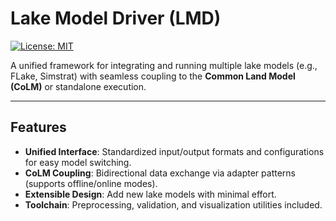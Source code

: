 # Lake Model Driver (LMD)  

[![License: MIT](https://img.shields.io/badge/License-MIT-blue.svg)](https://opensource.org/licenses/MIT)  

A unified framework for integrating and running multiple lake models (e.g., FLake, Simstrat) with seamless coupling to the **Common Land Model (CoLM)** or standalone execution.  

---

## Features  
- **Unified Interface**: Standardized input/output formats and configurations for easy model switching.  
- **CoLM Coupling**: Bidirectional data exchange via adapter patterns (supports offline/online modes).  
- **Extensible Design**: Add new lake models with minimal effort.  
- **Toolchain**: Preprocessing, validation, and visualization utilities included.  

